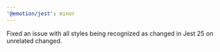 ```yaml
---
'@emotion/jest': minor
---
```


Fixed an issue with all styles being recognized as changed in Jest 25 on unrelated changed.
